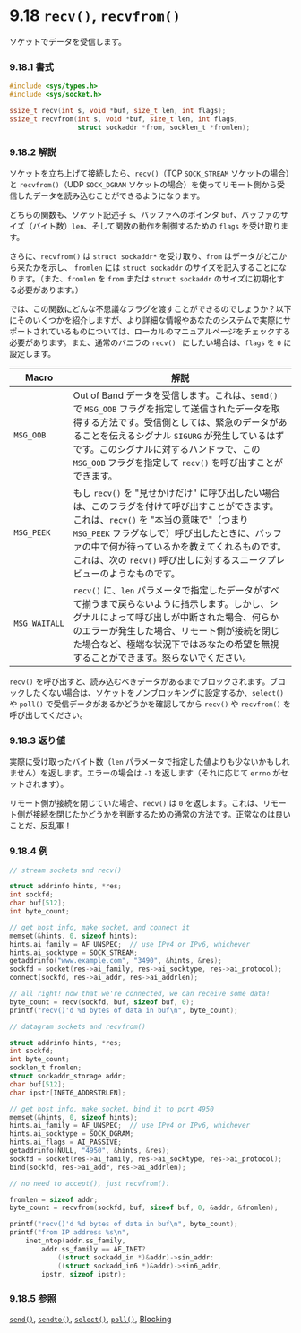 # 9.18 `recv()`, `recvfrom()`

ソケットでデータを受信します。

### 9.18.1 書式

```c
#include <sys/types.h>
#include <sys/socket.h>

ssize_t recv(int s, void *buf, size_t len, int flags);
ssize_t recvfrom(int s, void *buf, size_t len, int flags,
                 struct sockaddr *from, socklen_t *fromlen);
```

### 9.18.2 解説

ソケットを立ち上げて接続したら、`recv()`（TCP `SOCK_STREAM` ソケットの場合）と `recvfrom()`（UDP `SOCK_DGRAM` ソケットの場合）を使ってリモート側から受信したデータを読み込むことができるようになります。

どちらの関数も、ソケット記述子 `s`、バッファへのポインタ `buf`、バッファのサイズ（バイト数）`len`、そして関数の動作を制御するための `flags` を受け取ります。

さらに、`recvfrom()` は `struct sockaddr*` を受け取り、`from` はデータがどこから来たかを示し、 `fromlen` には `struct sockaddr` のサイズを記入することになります。（また、`fromlen` を `from` または `struct sockaddr` のサイズに初期化する必要があります。）

では、この関数にどんな不思議なフラグを渡すことができるのでしょうか？以下にそのいくつかを紹介しますが、より詳細な情報やあなたのシステムで実際にサポートされているものについては、ローカルのマニュアルページをチェックする必要があります。また、通常のバニラの `recv() ` にしたい場合は、`flags` を `0` に設定します。

| Macro         | 解説                                             |
|---------------|----------------------------------------------------------|
| `MSG_OOB`     | Out of Band データを受信します。これは、`send()` で `MSG_OOB` フラグを指定して送信されたデータを取得する方法です。受信側としては、緊急のデータがあることを伝えるシグナル `SIGURG` が発生しているはずです。このシグナルに対するハンドラで、この `MSG_OOB` フラグを指定して `recv()` を呼び出すことができます。|
| `MSG_PEEK`    | もし `recv()` を "見せかけだけ" に呼び出したい場合は、このフラグを付けて呼び出すことができます。これは、`recv()` を "本当の意味で"（つまり `MSG_PEEK` フラグなしで）呼び出したときに、バッファの中で何が待っているかを教えてくれるものです。これは、次の `recv()` 呼び出しに対するスニークプレビューのようなものです。|
| `MSG_WAITALL` | `recv()` に、`len` パラメータで指定したデータがすべて揃うまで戻らないように指示します。しかし、シグナルによって呼び出しが中断された場合、何らかのエラーが発生した場合、リモート側が接続を閉じた場合など、極端な状況下ではあなたの希望を無視することができます。怒らないでください。|

`recv()` を呼び出すと、読み込むべきデータがあるまでブロックされます。ブロックしたくない場合は、ソケットをノンブロッキングに設定するか、`select()` や `poll()` で受信データがあるかどうかを確認してから `recv()` や `recvfrom()` を呼び出してください。

### 9.18.3 返り値

実際に受け取ったバイト数（`len` パラメータで指定した値よりも少ないかもしれません）を返します。エラーの場合は `-1` を返します（それに応じて `errno` がセットされます）。

リモート側が接続を閉じていた場合、`recv()` は `0` を返します。これは、リモート側が接続を閉じたかどうかを判断するための通常の方法です。正常なのは良いことだ、反乱軍！

### 9.18.4 例

```c
// stream sockets and recv()

struct addrinfo hints, *res;
int sockfd;
char buf[512];
int byte_count;

// get host info, make socket, and connect it
memset(&hints, 0, sizeof hints);
hints.ai_family = AF_UNSPEC;  // use IPv4 or IPv6, whichever
hints.ai_socktype = SOCK_STREAM;
getaddrinfo("www.example.com", "3490", &hints, &res);
sockfd = socket(res->ai_family, res->ai_socktype, res->ai_protocol);
connect(sockfd, res->ai_addr, res->ai_addrlen);

// all right! now that we're connected, we can receive some data!
byte_count = recv(sockfd, buf, sizeof buf, 0);
printf("recv()'d %d bytes of data in buf\n", byte_count);
```

```c
// datagram sockets and recvfrom()

struct addrinfo hints, *res;
int sockfd;
int byte_count;
socklen_t fromlen;
struct sockaddr_storage addr;
char buf[512];
char ipstr[INET6_ADDRSTRLEN];

// get host info, make socket, bind it to port 4950
memset(&hints, 0, sizeof hints);
hints.ai_family = AF_UNSPEC;  // use IPv4 or IPv6, whichever
hints.ai_socktype = SOCK_DGRAM;
hints.ai_flags = AI_PASSIVE;
getaddrinfo(NULL, "4950", &hints, &res);
sockfd = socket(res->ai_family, res->ai_socktype, res->ai_protocol);
bind(sockfd, res->ai_addr, res->ai_addrlen);

// no need to accept(), just recvfrom():

fromlen = sizeof addr;
byte_count = recvfrom(sockfd, buf, sizeof buf, 0, &addr, &fromlen);

printf("recv()'d %d bytes of data in buf\n", byte_count);
printf("from IP address %s\n",
    inet_ntop(addr.ss_family,
        addr.ss_family == AF_INET?
            ((struct sockadd_in *)&addr)->sin_addr:
            ((struct sockadd_in6 *)&addr)->sin6_addr,
        ipstr, sizeof ipstr);
```

### 9.18.5 参照

[`send()`](./send-sendto.md),
[`sendto()`](./send-sendto.md),
[`select()`](./select.md),
[`poll()`](./poll.md),
[Blocking](../slightly-advanced-techniques/blocking.md)
